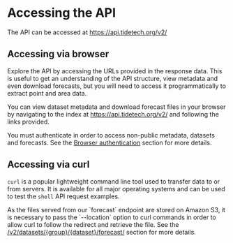 # Accessing the API

The API can be accessed at <a href='https://api.tidetech.org/v2/'>https://api.tidetech.org/v2/</a>


## Accessing via browser

Explore the API by accessing the URLs provided in the response data. This is useful to get an understanding of the API structure, view metadata and even download forecasts, but you will need to access it programmatically to extract point and area data.

You can view dataset metadata and download forecast files in your browser by navigating to the index at https://api.tidetech.org/v2/ and following the links provided.

<aside class="notice">
You must authenticate in order to access non-public metadata, datasets and forecasts. See the <a href='#browser-authentication'>Browser authentication</a> section for more details.
</aside>


## Accessing via curl

`curl` is a popular lightweight command line tool used to transfer data to or from servers. It is available for all major operating systems and can be used to test the `shell` API request examples.

<aside class="notice">
As the files served from our `forecast` endpoint are stored on Amazon S3, it is necessary to pass the `--location` option to curl commands in order to allow curl to follow the redirect and retrieve the file. See the <a href='?shell#v2-datasets-group-dataset-forecast'>/v2/datasets/{group}/{dataset}/forecast/</a> section for more details.
</aside>

